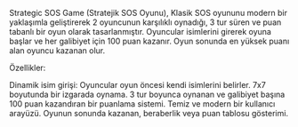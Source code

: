 Strategic SOS Game (Stratejik SOS Oyunu),
Klasik SOS oyununu modern bir yaklaşımla geliştirerek 2 oyuncunun karşılıklı oynadığı, 3 tur süren ve puan tabanlı bir oyun olarak tasarlanmıştır. Oyuncular isimlerini girerek oyuna başlar ve her galibiyet için 100 puan kazanır. Oyun sonunda en yüksek puanı alan oyuncu kazanan olur.

Özellikler:

Dinamik isim girişi: Oyuncular oyun öncesi kendi isimlerini belirler.
7x7 boyutunda bir izgarada oynama.
3 tur boyunca oynanan ve galibiyet başına 100 puan kazandıran bir puanlama sistemi.
Temiz ve modern bir kullanıcı arayüzü.
Oyunun sonunda kazanan, beraberlik veya puan tablosu gösterimi.
